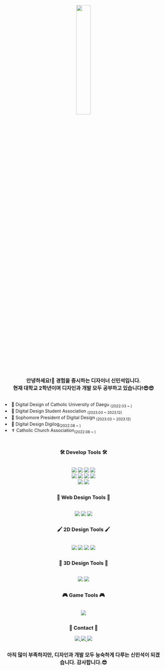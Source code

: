 <div align="center">
<img src='https://pbs.twimg.com/profile_images/1574872125869006880/96LkfYeR_400x400.jpg'  style="width:30%;">

 
  ### 안녕하세요!👋 경험을 중시하는 디자이너 신민석입니다.<br> 현재 대학교 2학년이며 디자인과 개발 모두 공부하고 있습니다!😎😎
</div>
<div align="left">
  <br>
  <li> 🏫 Digital Design of Catholic University of Daegu <sub>(2022.03 ~ )</sub></li>
  <li> 🦢 Digital Design Student Association <sub>(2023.03 ~ 2023.12)</sub></li>
  <li> 🦢 Sophomore President of Digital Design  <sub>(2023.03 ~ 2023.12)</sub></li>

  <li> 📖 Digital Design Digilog<sub>(2022.08 ~ )</sub></li>
  <li> ✝️ Catholic Church Association<sub>(2022.08 ~ )</sub></li>
  <br>
</div>

<div align="center" >
  
  ##
  
  ### 🛠 Develop Tools 🛠
  <div align="center">
  <br>
   <img src="https://img.shields.io/badge/HTML5-F24E1E?style=flat-square&logo=HTML5&logoColor=white"/> 
   <img src="https://img.shields.io/badge/CSS3-1572B6?style=flat-square&logo=CSS3&logoColor=white"/> 
   <img src="https://img.shields.io/badge/Javascript-F7DF1E?style=flat-square&logo=JavaScript&logoColor=black"/>  
   <img src="https://img.shields.io/badge/jQuary-0769AD?style=flat-square&logo=jquery&logoColor=white"/>
   <br>
   <img src="https://img.shields.io/badge/React-61DAFB?style=flat-square&logo=React&logoColor=black"/>
   <img src="https://img.shields.io/badge/Vue.js-4FC08D?style=flat-square&logo=vuedotjs&logoColor=white"/>
   <img src="https://img.shields.io/badge/Next.js-000?style=flat-square&logo=nextdotjs&logoColor=white"/>
   <img src="https://img.shields.io/badge/Typescript-358EF1?style=flat-square&logo=typescript&logoColor=white"/>
   <br>
   <img src="https://img.shields.io/badge/CSharp-00599C?style=flat-square&logo=csharp&logoColor=white"/>
   <img src="https://img.shields.io/badge/Node.js-3C873A?style=flat-square&logo=nodedotjs&logoColor=white"/>
   <br>

  ##
  
   
  ### 🎨 Web Design Tools 🎨
  <div align="center">
  <br>
   <img src="https://img.shields.io/badge/Figma-F24E1E?style=flat-square&logo=Figma&logoColor=white"/> 
   <img src="https://img.shields.io/badge/AdobeXD-FF61F6?style=flat-square&logo=adobexd&logoColor=white"/>
      <img src="https://img.shields.io/badge/Notion-f1f1f1?style=flat-square&logo=notion&logoColor=black"/> 
  <br>

   ##
  
   
  ### 🖌️ 2D Design Tools 🖌️
  <div align="center">
  <br>
   <img src="https://img.shields.io/badge/AdobeIllustrator-FF9A00?style=flat-square&logo=adobeillustrator&logoColor=white"/> 
   <img src="https://img.shields.io/badge/AdobePhotoshop-31A8FF?style=flat-square&logo=adobephotoshop&logoColor=white"/>
   <img src="https://img.shields.io/badge/AdobeInDesign-FF3366?style=flat-square&logo=adobeindesign&logoColor=white"/> 
   <img src="https://img.shields.io/badge/AdobePremierePro-9999FF?style=flat-square&logo=adobepremierepro&logoColor=white"/>
   <br>
  
   ##
  
   
  ### 🤖 3D Design Tools 🤖
  <div align="center">
  <br>
   <img src="https://img.shields.io/badge/Blender-F5792A?style=flat-square&logo=blender&logoColor=white"/> 
   <img src="https://img.shields.io/badge/3DSMAX-000000?style=flat-square&logo=autodesk&logoColor=white"/> 
  <br>

   ##
  
   
  ### 🎮 Game Tools 🎮
  <div align="center">
  <br>
   <img src="https://img.shields.io/badge/Unity-F1F1F1?style=flat-square&logo=unity&logoColor=black"/> 
  <br>
  
  ##
  ### 📩 Contact 📩
  <div align="center">
    <a href="https://www.instagram.com/xx_xstyles/">
      <img src="https://img.shields.io/badge/xx_xstyles-E4405F?style=square&logo=instagram&logoColor=white"/> 
    </a>
    <a>
     <a href="https://open.spotify.com/user/21prics5y56va4jl4qxvm5o2a?si=3f305ea7c1864352">
      <img src="https://img.shields.io/badge/daaoko-1DB954?style=square&logo=spotify&logoColor=white"/> 
    </a>
    <a>
      <img src="https://img.shields.io/badge/m1nseokdesign@gmail.com-EE4353?style=square&logo=gmail&logoColor=white"/> 
    </a>
   
 ##
 ### 아직 많이 부족하지만, 디자인과 개발 모두 능숙하게 다루는 신민석이 되겠습니다. 감사합니다.😎
  </div>
</div>
